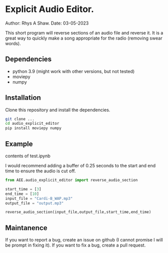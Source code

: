# Explicit Audio Editor.

Author: Rhys A Shaw.
Date: 03-05-2023

This short program will reverse sections of an audio file and reverse it.
It is a great way to quickly make a song appropriate for the radio (removing swear words).

## Dependencies

* python 3.9 (might work with other versions, but not tested)
* moviepy
* numpy

## Installation

Clone this repository and install the dependencies.

```bash
git clone ...
cd audio_explicit_editor
pip install moviepy numpy
```

## Example

contents of test.ipynb

I would recommend adding a buffer of 0.25 seconds to the start and end time to ensure the audio is cut off.

```python
from AEE.audio_explicit_editor import reverse_audio_section

start_time = [3]                
end_time = [10]                 
input_file = "Cardi-B_WAP.mp3"  
output_file = "output.mp3"     

reverse_audio_section(input_file,output_file,start_time,end_time)
```

## Maintanence
If you want to report a bug, create an issue on github (I cannot promise I will be prompt in fixing it). If you want to fix a bug, create a pull request. 